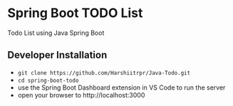 # Spring Boot TODO List

Todo List using Java Spring Boot

## Developer Installation

- `git clone https://github.com/Harshiitrpr/Java-Todo.git`
- `cd spring-boot-todo`
- use the Spring Boot Dashboard extension in VS Code to run the server
- open your browser to http://localhost:3000
